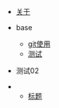 * [关于](README.md)
* base
  * [git使用](base/git/index.md)
  * [测试](base/test/index.md)
* 测试02

* * [标题](base/title/index.md)

